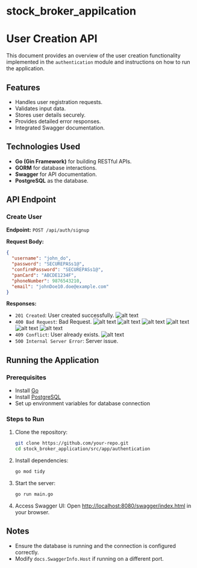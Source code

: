 # stock_broker_appilcation
# User Creation API

This document provides an overview of the user creation functionality implemented in the `authentication` module and instructions on how to run the application.

## Features
- Handles user registration requests.
- Validates input data.
- Stores user details securely.
- Provides detailed error responses.
- Integrated Swagger documentation.

## Technologies Used
- **Go (Gin Framework)** for building RESTful APIs.
- **GORM** for database interactions.
- **Swagger** for API documentation.
- **PostgreSQL** as the database.

## API Endpoint
### Create User
**Endpoint:** `POST /api/auth/signup`

**Request Body:**
```json
{
  "username": "john_do",
  "password": "SECUREPASs1@",
  "confirmPassword": "SECUREPASs1@",
  "panCard": "ABCDE1234F",
  "phoneNumber": 9876543210,
  "email": "johnDoe10.doe@example.com"
}
```

**Responses:**
- `201 Created`: User created successfully.
![alt text](image.png)
- `400 Bad Request`: Bad Request.
![alt text](image-2.png)
![alt text](image-4.png)
![alt text](image-5.png)
![alt text](image-6.png)
![alt text](image-7.png)
![alt text](image-8.png)
- `409 Conflict`: User already exists.
![alt text](image-1.png)
- `500 Internal Server Error`: Server issue.

## Running the Application
### Prerequisites
- Install [Go](https://go.dev/doc/install)
- Install [PostgreSQL](https://www.postgresql.org/download/)
- Set up environment variables for database connection

### Steps to Run
1. Clone the repository:
   ```sh
   git clone https://github.com/your-repo.git
   cd stock_broker_application/src/app/authentication
   ```
2. Install dependencies:
   ```sh
   go mod tidy
   ```
3. Start the server:
   ```sh
   go run main.go
   ```
4. Access Swagger UI:
   Open [http://localhost:8080/swagger/index.html](http://localhost:8080/swagger/index.html) in your browser.

## Notes
- Ensure the database is running and the connection is configured correctly.
- Modify `docs.SwaggerInfo.Host` if running on a different port.

